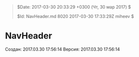 >
> $Date: 2017-03-30 20:33:29 +0300 (Чт, 30 мар 2017) $
>
> $Id: NavHeader.md 8020 2017-03-30 17:33:29Z miheev $
>

# NavHeader

Создан: 2017.03.30 17:56:14
Версия: 2017.03.30 17:56:14

